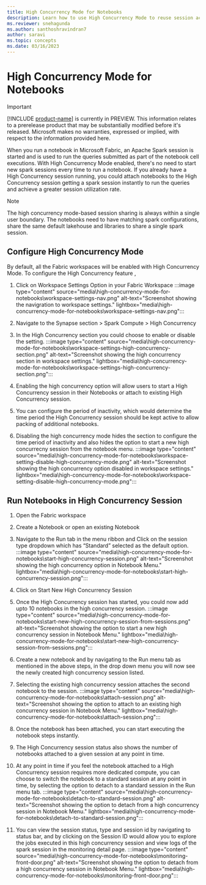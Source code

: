 ```yaml
---
title: High Concurrency Mode for Notebooks
description: Learn how to use High Concurrency Mode to reuse session across multiple notebooks.
ms.reviewer: snehagunda
ms.author: santhoshravindran7
author: saravi
ms.topic: concepts
ms.date: 03/16/2023
---
```


# High Concurrency Mode for Notebooks

> [!IMPORTANT]
> [!INCLUDE [product-name](../includes/product-name.md)] is currently in PREVIEW. This information relates to a prerelease product that may be substantially modified before it's released. Microsoft makes no warranties, expressed or implied, with respect to the information provided here.

When you run a notebook in Microsoft Fabric, an Apache Spark session is started and is used to run the queries submitted as part of the notebook cell executions. With High Concurrency Mode enabled, there's no need to start new spark sessions every time to run a notebook. If you already have a High Concurrency session running, you could attach notebooks to the High Concurrency session getting a spark session instantly to run the queries and achieve a greater session utilization rate. 

> [!NOTE]
> The high concurrency mode-based session sharing is always within a single user boundary. 
> The notebooks need to have matching spark configurations, share the same default lakehouse and libraries to share a single spark session. 

## Configure High Concurrency Mode 
By default, all the Fabric workspaces will be enabled with High Concurrency Mode. To configure the High Concurrency feature , 

1.	Click on Workspace Settings Option in your Fabric Workspace
:::image type="content" source="media\high-concurrency-mode-for-notebooks\workspace-settings-nav.png" alt-text="Screenshot showing the navigration to workspace settings." lightbox="media\high-concurrency-mode-for-notebooks\workspace-settings-nav.png":::

2.	Navigate to the Synapse section > Spark Compute > High Concurrency 
3.	In the High Concurrency section you could choose to enable or disable the setting. 
:::image type="content" source="media\high-concurrency-mode-for-notebooks\workspace-settings-high-concurrency-section.png" alt-text="Screenshot showing the high concurrency section in workspace settings." lightbox="media\high-concurrency-mode-for-notebooks\workspace-settings-high-concurrency-section.png":::

4.	Enabling the high concurrency option will allow users to start a High Concurrency session in their Notebooks or attach to existing High Concurrency session. 
5.	You can configure the period of inactivity, which would determine the time period the High Concurrency session should be kept active to allow packing of additional notebooks. 
6. Disabling the high concurrency mode hides the section to configure the time period of inactivity and also hides the option to start a new high concurrecny session from the notebook menu.
:::image type="content" source="media\high-concurrency-mode-for-notebooks\workspace-setting-disable-high-concurrency-mode.png" alt-text="Screenshot showing the high concurrency option disabled in workspace settings." lightbox="media\high-concurrency-mode-for-notebooks\workspace-setting-disable-high-concurrency-mode.png":::

## Run Notebooks in High Concurrency Session
1.	Open the Fabric workspace 
2.	Create a Notebook or open an existing Notebook 
3.	Navigate to the Run tab in the menu ribbon and Click on the session type dropdown which has  “Standard” selected as the default option.
:::image type="content" source="media\high-concurrency-mode-for-notebooks\start-high-concurrency-session.png" alt-text="Screenshot showing the high concurrency option in Notebook Menu." lightbox="media\high-concurrency-mode-for-notebooks\start-high-concurrency-session.png":::

4.	Click on Start New High Concurrency Session 
5.	Once the High Concurrency session has started,  you could now add upto 10 notebooks in the high concurrency session.
:::image type="content" source="media\high-concurrency-mode-for-notebooks\start-new-high-concurrency-session-from-sessions.png" alt-text="Screenshot showing the option to start a new high concurrency session in Notebook Menu." lightbox="media\high-concurrency-mode-for-notebooks\start-new-high-concurrency-session-from-sessions.png":::
6.	Create a new notebook and by navigating to the Run menu tab as mentioned in the above steps, in the drop down menu you will now see the newly created high concurrency session listed. 
7.	Selecting the existing high concurrency session attaches the second notebook to the session.
:::image type="content" source="media\high-concurrency-mode-for-notebooks\attach-session.png" alt-text="Screenshot showing the option to attach to an existing high concurrency session in Notebook Menu." lightbox="media\high-concurrency-mode-for-notebooks\attach-session.png":::

8.	Once the notebook has been attached, you can start executing the notebook steps instantly. 
9.	The High Concurrency session status also shows the number of notebooks attached to a given session at any point in time. 
10. At any point in time if you feel the notebook attached to a High Concurrency session requires more dedicated compute, you can choose to switch the notebook to a standard session at any point in time, by selecting the option to detach to a standard session in the Run menu tab. 
:::image type="content" source="media\high-concurrency-mode-for-notebooks\detach-to-standard-session.png" alt-text="Screenshot showing the option to detach from a high concurrency session in Notebook Menu." lightbox="media\high-concurrency-mode-for-notebooks\detach-to-standard-session.png":::
11. You can view the session status, type and session id by navigating to status bar, and by clicking on the Session ID would allow you to explore the jobs executed in this high concurrency session and view logs of the spark session in the monitoring detail page.
:::image type="content" source="media\high-concurrency-mode-for-notebooks\monitoring-front-door.png" alt-text="Screenshot showing the option to detach from a high concurrency session in Notebook Menu." lightbox="media\high-concurrency-mode-for-notebooks\monitoring-front-door.png":::
